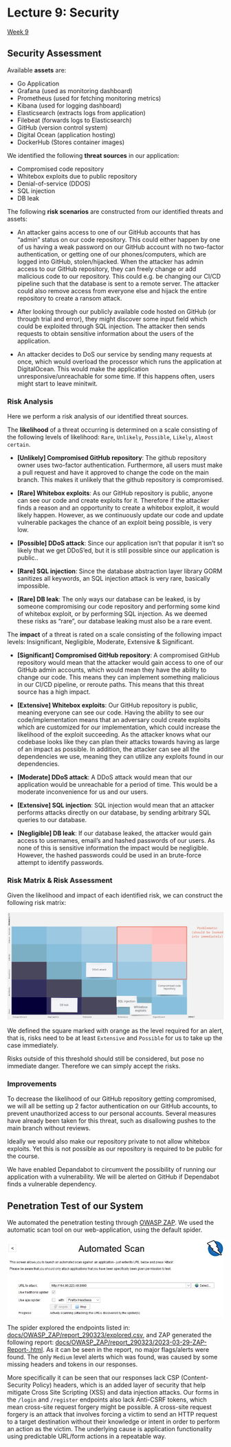 # Lecture 9: Security
[Week 9](https://github.com/itu-devops/lecture_notes/blob/master/sessions/session_09/README_TASKS.md)

## Security Assessment

Available **assets** are: 
 - Go Application
 - Grafana (used as monitoring dashboard)
 - Prometheus (used for fetching monitoring metrics)
 - Kibana (used for logging dashboard)
 - Elasticsearch (extracts logs from application)
 - Filebeat (forwards logs to Elasticsearch)
 - GitHub (version control system)
 - Digital Ocean (application hosting)
 - DockerHub (Stores container images)

We identified the following **threat sources** in our application:
 - Compromised code repository
 - Whitebox exploits due to public repository
 - Denial-of-service (DDOS)
 - SQL injection
 - DB leak

The following **risk scenarios** are constructed from our identified threats and assets:
 - An attacker gains access to one of our GitHub accounts that has “admin” status on our code repository. This could either happen by one of us having a weak password on our GitHub account with no two-factor authentication, or getting one of our phones/computers, which are logged into GitHub, stolen/hijacked. When the attacker has admin access to our GitHub repository, they can freely change or add malicious code to our repository. This could e.g. be changing our CI/CD pipeline such that the database is sent to a remote server. The attacker could also remove access from everyone else and hijack the entire repository to create a ransom attack.

 - After looking through our publicly available code hosted on GitHub (or through trial and error), they might discover some input field which could be exploited through SQL injection. The attacker then sends requests to obtain sensitive information about the users of the application. 

 - An attacker decides to DoS our service by sending many requests at once, which would overload the processor which runs the application at DigitalOcean. This would make the application unresponsive/unreachable for some time. If this happens often, users might start to leave minitwit.

### Risk Analysis

Here we perform a risk analysis of our identified threat sources.

The **likelihood** of a threat occurring is determined on a scale consisting of the following levels of likelihood: `Rare`, `Unlikely`, `Possible`, `Likely`, `Almost certain`.

 - **[Unlikely] Compromised GitHub repository**: The github repository owner uses two-factor authentication. Furthermore, all users must make a pull request and have it approved to change the code on the main branch. This makes it unlikely that the github repository is compromised.

 - **[Rare] Whitebox exploits**: As our GitHub repository is public, anyone can see our code and create exploits for it. Therefore if the attacker finds a reason and an opportunity to create a whitebox exploit, it would likely happen. However, as we continuously update our code and update vulnerable packages the chance of an exploit being possible, is very low.

 - **[Possible] DDoS attack**: Since our application isn’t that popular it isn’t so likely that we get DDoS’ed, but it is still possible since our application is public.. 

 - **[Rare] SQL injection**: Since the database abstraction layer library GORM sanitizes all keywords, an SQL injection attack is very rare, basically impossible.

 - **[Rare] DB leak**: The only ways our database can be leaked, is by someone compromising our code repository and performing some kind of whitebox exploit, or by performing SQL injection. As we deemed these risks as “rare”, our database leaking must also be a rare event.

The **impact** of a threat is rated on a scale consisting of the following impact levels: Insignificant, Negligible, Moderate, Extensive & Significant.

 - **[Significant] Compromised GitHub repository**: A compromised GitHub repository would mean that the attacker would gain access to one of our GitHub admin accounts, which would mean they have the ability to change our code. This means they can implement something malicious in our CI/CD pipeline, or reroute paths.	This means that this threat source has a high impact.

 - **[Extensive] Whitebox exploits**: Our GitHub repository is public, meaning everyone can see our code. Having the ability to see our code/implementation means that an adversary could create exploits which are customized for our implementation, which could increase the likelihood of the exploit succeeding. As the attacker knows what our codebase looks like they can plan their attacks towards having as large of an impact as possible. In addition, the attacker can see all the dependencies we use, meaning they can utilize any exploits found in our dependencies.

 - **[Moderate] DDoS attack**: A DDoS attack would mean that our application would be unreachable for a period of time. This would be a moderate inconvenience for us and our users.

 - **[Extensive] SQL injection**: SQL injection would mean that an attacker performs attacks directly on our database, by sending arbitrary SQL queries to our database. 

 - **[Negligible] DB leak**: If our database leaked, the attacker would gain access to usernames, email’s and hashed passwords of our users. As none of this is sensitive information the impact would be negligible. However, the hashed passwords could be used in an brute-force attempt to identify passwords.

### Risk Matrix & Risk Assessment
Given the likelihood and impact of each identified risk, we can construct the following risk matrix:

![Risk Matrix](img/risk_matrix.png)

We defined the square marked with orange as the level required for an alert, that is, risks need to be at least `Extensive` and `Possible` for us to take up the case immediately.

Risks outside of this threshold should still be considered, but pose no immediate danger. Therefore we can simply accept the risks.

### Improvements

To decrease the likelihood of our GitHub repository getting compromised, we will all be setting up 2 factor authentication on our GitHub accounts, to prevent unauthorized access to our personal accounts. Several measures have already been taken for this threat, such as disallowing pushes to the main branch without reviews.

Ideally we would also make our repository private to not allow whitebox exploits. Yet this is not possible as our repository is required to be public for the course.

We have enabled Depandabot to circumvent the possibility of running our application with a vulnerability. We will be alerted on GitHub if Dependabot finds a vulnerable dependency. 

## Penetration Test of our System

We automated the penetration testing through [OWASP ZAP](https://www.zaproxy.org/). We used the automatic scan tool on our web-application, using the default spider.

![OWASP ZAP scan setup](img/zaproxy_scan_setup.jpg)

The spider explored the endpoints listed in: [docs/OWASP_ZAP/report_290323/explored.csv](https://github.com/Lindharden/DevOps/blob/main/docs/OWASP_ZAP/report_290323/explored.csv), and ZAP generated the following report: [docs/OWASP_ZAP/report_290323/2023-03-29-ZAP-Report-.html](https://htmlpreview.github.io/?https://github.com/Lindharden/DevOps/blob/main/docs/OWASP_ZAP/report_290323/2023-03-29-ZAP-Report-.html). As it can be seen in the report, no major flags/alerts were found. The only `Medium` level alerts which was found, was caused by some missing headers and tokens in our responses.

More specifically it can be seen that our responses lack CSP (Content-Security Policy) headers, which is an added layer of security that help mitigate Cross Site Scripting (XSS) and data injection attacks. Our forms in the `/login` and `/register` endpoints also lack Anti-CSRF tokens, which mean cross-site request forgery might be possible. A cross-site request forgery is an attack that involves forcing a victim to send an HTTP request to a target destination without their knowledge or intent in order to perform an action as the victim. The underlying cause is application functionality using predictable URL/form actions in a repeatable way.
